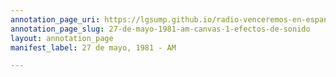 ```yaml
---
annotation_page_uri: https://lgsump.github.io/radio-venceremos-en-espanol/annotations/27-de-mayo-1981-am-canvas-1-efectos-de-sonido.json
annotation_page_slug: 27-de-mayo-1981-am-canvas-1-efectos-de-sonido
layout: annotation_page
manifest_label: 27 de mayo, 1981 - AM

---
```

